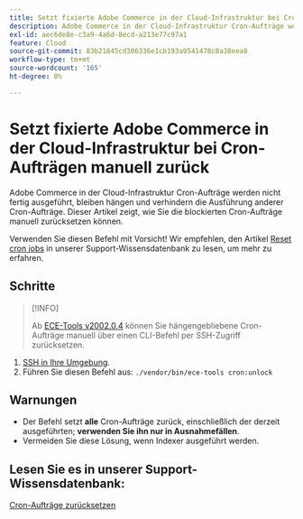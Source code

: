 ```yaml
---
title: Setzt fixierte Adobe Commerce in der Cloud-Infrastruktur bei Cron-Aufträgen manuell zurück
description: Adobe Commerce in der Cloud-Infrastruktur Cron-Aufträge werden nicht fertig ausgeführt, bleiben hängen und verhindern die Ausführung anderer Cron-Aufträge. Dieser Artikel zeigt, wie Sie die blockierten Cron-Aufträge manuell zurücksetzen können.
exl-id: aec6de8e-c3a9-4a6d-8ecd-a213e77c97a1
feature: Cloud
source-git-commit: 83b21845cd306336e1cb193a9541478c8a38eea8
workflow-type: tm+mt
source-wordcount: '165'
ht-degree: 0%

---
```


# Setzt fixierte Adobe Commerce in der Cloud-Infrastruktur bei Cron-Aufträgen manuell zurück

Adobe Commerce in der Cloud-Infrastruktur Cron-Aufträge werden nicht fertig ausgeführt, bleiben hängen und verhindern die Ausführung anderer Cron-Aufträge. Dieser Artikel zeigt, wie Sie die blockierten Cron-Aufträge manuell zurücksetzen können.

Verwenden Sie diesen Befehl mit Vorsicht! Wir empfehlen, den Artikel [Reset cron jobs](https://experienceleague.adobe.com/docs/commerce-knowledge-base/kb/troubleshooting/miscellaneous/cron-job-is-stuck-in-running-status.html) in unserer Support-Wissensdatenbank zu lesen, um mehr zu erfahren.

## Schritte

>[!INFO]
>
>Ab [ECE-Tools v2002.0.4](https://experienceleague.adobe.com/docs/commerce-cloud-service/user-guide/release-notes/cloud-release-archive.html#v2002.0.4) können Sie hängengebliebene Cron-Aufträge manuell über einen CLI-Befehl per SSH-Zugriff zurücksetzen.

1. [SSH in Ihre Umgebung](https://experienceleague.adobe.com/docs/commerce-cloud-service/user-guide/develop/secure-connections.html).
1. Führen Sie diesen Befehl aus: `./vendor/bin/ece-tools cron:unlock`

## Warnungen

* Der Befehl setzt **alle** Cron-Aufträge zurück, einschließlich der derzeit ausgeführten; **verwenden Sie ihn nur in Ausnahmefällen**.
* Vermeiden Sie diese Lösung, wenn Indexer ausgeführt werden.

## Lesen Sie es in unserer Support-Wissensdatenbank:

[Cron-Aufträge zurücksetzen](https://experienceleague.adobe.com/docs/commerce-knowledge-base/kb/troubleshooting/miscellaneous/cron-job-is-stuck-in-running-status.html)
